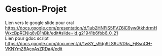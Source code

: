 # Gestion-Projet  

Lien vers le google slide pour oral https://docs.google.com/presentation/d/1ub2HNFiS5FVZ6lC9yw0tkhdrmHWxcBpRENiq6vB1hBk/edit#slide=id.g21941b6fbb6_0_21  
Lien pour gdoc script https://docs.google.com/document/d/1w8Y_s9dg9LS9UVDks_EjBsqCH-VKNYmZ8AcoAsZRDa4/edit
